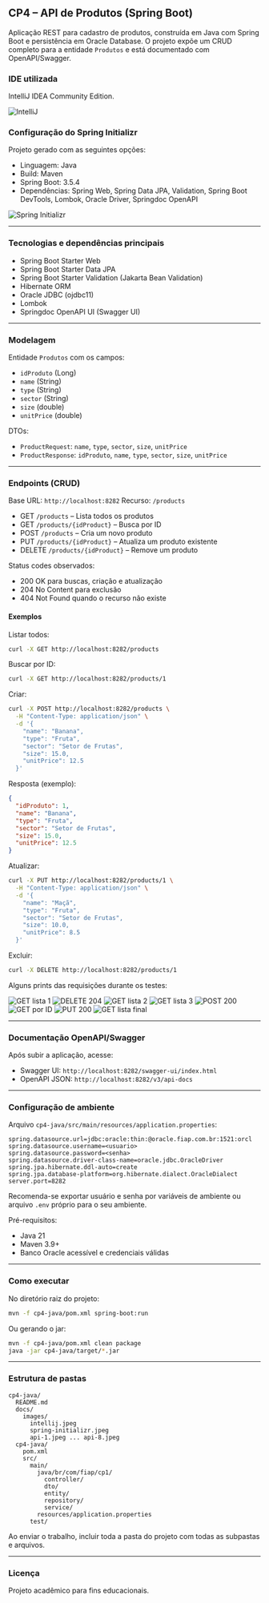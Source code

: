 ## CP4 – API de Produtos (Spring Boot)

Aplicação REST para cadastro de produtos, construída em Java com Spring Boot e persistência em Oracle Database. O projeto expõe um CRUD completo para a entidade `Produtos` e está documentado com OpenAPI/Swagger.

### IDE utilizada
IntelliJ IDEA Community Edition.

![IntelliJ](./docs/images/intellij.jpeg)

### Configuração do Spring Initializr
Projeto gerado com as seguintes opções:
- Linguagem: Java
- Build: Maven
- Spring Boot: 3.5.4
- Dependências: Spring Web, Spring Data JPA, Validation, Spring Boot DevTools, Lombok, Oracle Driver, Springdoc OpenAPI

![Spring Initializr](./docs/images/spring-initializr.jpeg)

---

### Tecnologias e dependências principais
- Spring Boot Starter Web
- Spring Boot Starter Data JPA
- Spring Boot Starter Validation (Jakarta Bean Validation)
- Hibernate ORM
- Oracle JDBC (ojdbc11)
- Lombok
- Springdoc OpenAPI UI (Swagger UI)

---

### Modelagem
Entidade `Produtos` com os campos:
- `idProduto` (Long)
- `name` (String)
- `type` (String)
- `sector` (String)
- `size` (double)
- `unitPrice` (double)

DTOs:
- `ProductRequest`: `name`, `type`, `sector`, `size`, `unitPrice`
- `ProductResponse`: `idProduto`, `name`, `type`, `sector`, `size`, `unitPrice`

---

### Endpoints (CRUD)
Base URL: `http://localhost:8282`
Recurso: `/products`

- GET `/products` – Lista todos os produtos
- GET `/products/{idProduct}` – Busca por ID
- POST `/products` – Cria um novo produto
- PUT `/products/{idProduct}` – Atualiza um produto existente
- DELETE `/products/{idProduct}` – Remove um produto

Status codes observados:
- 200 OK para buscas, criação e atualização
- 204 No Content para exclusão
- 404 Not Found quando o recurso não existe

#### Exemplos

Listar todos:
```bash
curl -X GET http://localhost:8282/products
```

Buscar por ID:
```bash
curl -X GET http://localhost:8282/products/1
```

Criar:
```bash
curl -X POST http://localhost:8282/products \
  -H "Content-Type: application/json" \
  -d '{
    "name": "Banana",
    "type": "Fruta",
    "sector": "Setor de Frutas",
    "size": 15.0,
    "unitPrice": 12.5
  }'
```

Resposta (exemplo):
```json
{
  "idProduto": 1,
  "name": "Banana",
  "type": "Fruta",
  "sector": "Setor de Frutas",
  "size": 15.0,
  "unitPrice": 12.5
}
```

Atualizar:
```bash
curl -X PUT http://localhost:8282/products/1 \
  -H "Content-Type: application/json" \
  -d '{
    "name": "Maçã",
    "type": "Fruta",
    "sector": "Setor de Frutas",
    "size": 10.0,
    "unitPrice": 8.5
  }'
```

Excluir:
```bash
curl -X DELETE http://localhost:8282/products/1
```

Alguns prints das requisições durante os testes:

![GET lista 1](./docs/images/api-1.jpeg)
![DELETE 204](./docs/images/api-2.jpeg)
![GET lista 2](./docs/images/api-3.jpeg)
![GET lista 3](./docs/images/api-4.jpeg)
![POST 200](./docs/images/api-5.jpeg)
![GET por ID](./docs/images/api-6.jpeg)
![PUT 200](./docs/images/api-7.jpeg)
![GET lista final](./docs/images/api-8.jpeg)

---

### Documentação OpenAPI/Swagger
Após subir a aplicação, acesse:
- Swagger UI: `http://localhost:8282/swagger-ui/index.html`
- OpenAPI JSON: `http://localhost:8282/v3/api-docs`

---

### Configuração de ambiente
Arquivo `cp4-java/src/main/resources/application.properties`:

```properties
spring.datasource.url=jdbc:oracle:thin:@oracle.fiap.com.br:1521:orcl
spring.datasource.username=<usuario>
spring.datasource.password=<senha>
spring.datasource.driver-class-name=oracle.jdbc.OracleDriver
spring.jpa.hibernate.ddl-auto=create
spring.jpa.database-platform=org.hibernate.dialect.OracleDialect
server.port=8282
```

Recomenda-se exportar usuário e senha por variáveis de ambiente ou arquivo `.env` próprio para o seu ambiente.

Pré-requisitos:
- Java 21
- Maven 3.9+
- Banco Oracle acessível e credenciais válidas

---

### Como executar
No diretório raiz do projeto:

```bash
mvn -f cp4-java/pom.xml spring-boot:run
```

Ou gerando o jar:

```bash
mvn -f cp4-java/pom.xml clean package
java -jar cp4-java/target/*.jar
```

---

### Estrutura de pastas

```
cp4-java/
  README.md
  docs/
    images/
      intellij.jpeg
      spring-initializr.jpeg
      api-1.jpeg ... api-8.jpeg
  cp4-java/
    pom.xml
    src/
      main/
        java/br/com/fiap/cp1/
          controller/
          dto/
          entity/
          repository/
          service/
        resources/application.properties
      test/
```

Ao enviar o trabalho, incluir toda a pasta do projeto com todas as subpastas e arquivos.

---

### Licença
Projeto acadêmico para fins educacionais.


